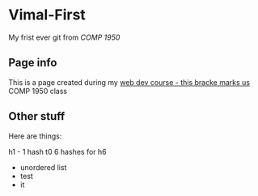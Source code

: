 Vimal-First
===========

My frist ever git from *COMP 1950*

## Page info

This is a page created during my [web dev course - this bracke marks us](http://thenet.ca/1950) COMP 1950 class

## Other stuff

Here are things:

h1 - 1 hash t0 6 hashes for h6

* unordered list
* test 
* it
